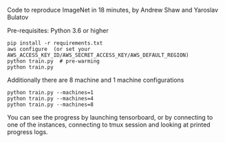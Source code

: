 Code to reproduce ImageNet in 18 minutes, by Andrew Shaw and Yaroslav Bulatov


Pre-requisites: Python 3.6 or higher

```
pip install -r requirements.txt
aws configure  (or set your AWS_ACCESS_KEY_ID/AWS_SECRET_ACCESS_KEY/AWS_DEFAULT_REGION)
python train.py  # pre-warming
python train.py 
```

Additionally there are 8 machine and 1 machine configurations

```
python train.py --machines=1
python train.py --machines=4
python train.py --machines=8
```

You can see the progress by launching tensorboard, or by connecting to one of the instances, connecting to tmux session and looking at printed progress logs.
